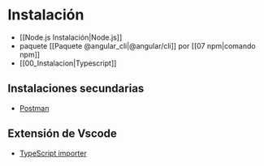 # Instalación

- [[Node.js Instalación|Node.js]]
- paquete [[Paquete @angular_cli|@angular/cli]] por [[07 npm|comando npm]]
- [[00_Instalacion|Typescript]]

## Instalaciones secundarias

- [Postman](https://www.postman.com/downloads/)
## Extensión de Vscode

- [TypeScript importer](https://marketplace.visualstudio.com/items?itemName=pmneo.tsimporter)